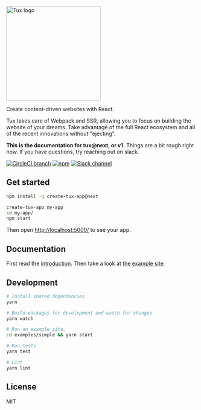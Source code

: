 <img height="250" alt="Tux logo" src="https://cloud.githubusercontent.com/assets/8494120/25946962/d72545b2-363c-11e7-9fee-9de03aa06b6a.png">

Create content-driven websites with React.

Tux takes care of Webpack and SSR, allowing you to focus on building the website of your dreams. Take advantage of the full React ecosystem and all of the recent innovations without "ejecting".

**This is the documentation for tux@next, or v1.** Things are a bit rough right now. If you have questions, try reaching out on slack.

[![CircleCI branch](https://img.shields.io/circleci/project/github/aranja/tux/v1.svg)](https://circleci.com/gh/aranja/tux/tree/v1) [![npm](https://img.shields.io/npm/v/tux/next.svg)](https://www.npmjs.com/package/tux) [![Slack channel](https://img.shields.io/badge/slack-%23tux%20%40%20jsis-61dafb.svg)](http://slack.javascript.is/)

## Get started

```bash
npm install -g create-tux-app@next

create-tux-app my-app
cd my-app/
npm start
```

Then open [http://localhost:5000/](http://localhost:5000/) to see your app.

## Documentation

First read the [introduction](/docs/introduction.md). Then take a look at [the example site](/packages/tux-example-site/).

## Development

```bash
# Install shared dependencies
yarn

# Build packages for development and watch for changes
yarn watch

# Run an example site.
cd examples/simple && yarn start

# Run tests
yarn test

# Lint
yarn lint
```

## License

MIT
